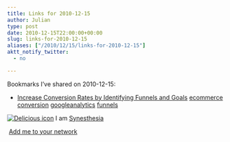 ```yaml
---
title: Links for 2010-12-15
author: Julian
type: post
date: 2010-12-15T22:00:00+00:00
slug: links-for-2010-12-15 
aliases: ["/2010/12/15/links-for-2010-12-15"]
aktt_notify_twitter:
  - no

---
```

Bookmarks I&#8217;ve shared on 2010-12-15:

  * [Increase Conversion Rates by Identifying Funnels and Goals][1] 
    [ecommerce][2] [conversion][3] [googleanalytics][4] [funnels][5] </li> </ul> 
    
    <p class="deliciouslink">
      <a href="https://del.icio.us/synesthesia" title="See all my bookmarks on del.icio.us"><img src="https://www.synesthesia.co.uk/images/deliciousicon.jpg" alt="Delicious icon" /></a>&nbsp;I am <a href="https://del.icio.us/synesthesia" title="See all my bookmarks on del.icio.us">Synesthesia</a>
    </p>
    
    <p class="deliciouslink">
      <a href="https://del.icio.us/network?add=synesthesia" title="Add me to your del.icio.us network"><img src="https://www.synesthesia.co.uk/images/add.gif" alt="" /></a>&nbsp;<a href="https://del.icio.us/network?add=synesthesia" title="Add me to your del.icio.us network">Add me to your network</a>
    </p>

 [1]: https://www.practicalecommerce.com/articles/1129-Increase-Conversion-Rates-by-Identifying-Funnels-and-Goals
 [2]: https://delicious.com/synesthesia/ecommerce
 [3]: https://delicious.com/synesthesia/conversion
 [4]: https://delicious.com/synesthesia/googleanalytics
 [5]: https://delicious.com/synesthesia/funnels